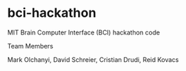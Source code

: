 # bci-hackathon
MIT Brain Computer Interface (BCI) hackathon code

Team Members

Mark Olchanyi, David Schreier, Cristian Drudi, Reid Kovacs
